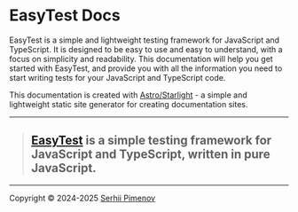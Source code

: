 # EasyTest Docs

EasyTest is a simple and lightweight testing framework for JavaScript and TypeScript. It is designed to be easy to use and easy to understand, with a focus on simplicity and readability.
This documentation will help you get started with EasyTest, and provide you with all the information you need to start writing tests for your JavaScript and TypeScript code.

This documentation is created with [Astro/Starlight](https://starlight.astro.build/) - a simple and lightweight static site generator for creating documentation sites.

---

> ## [EasyTest](https://easy.org.ua/) is a simple testing framework for JavaScript and TypeScript, written in pure JavaScript.

---

Copyright © 2024-2025 [Serhii Pimenov](https://pimenov.com.ua/)